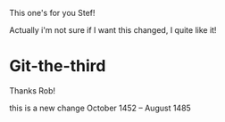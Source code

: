 This one's for you Stef!

Actually i'm not sure if I want this changed, I quite like it!

Git-the-third
=============

Thanks Rob! 

this is a new change
October 1452 – August 1485
